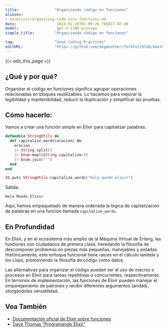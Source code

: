 ```yaml
---
title:                "Organizando código en funciones"
aliases:
- es/elixir/organizing-code-into-functions.md
date:                  2024-01-26T01:09:26.706817-07:00
model:                 gpt-4-1106-preview
simple_title:         "Organizando código en funciones"

tag:                  "Good Coding Practices"
editURL:              "https://github.com/dogweather/forkful/blob/master/content/es/elixir/organizing-code-into-functions.md"
---
```


{{< edit_this_page >}}

## ¿Qué y por qué?
Organizar el código en funciones significa agrupar operaciones relacionadas en bloques reutilizables. Lo hacemos para mejorar la legibilidad y mantenibilidad, reducir la duplicación y simplificar las pruebas.

## Cómo hacerlo:
Vamos a crear una función simple en Elixir para capitalizar palabras:

```elixir
defmodule StringUtils do
  def capitalize_words(oracion) do
    oracion
    |> String.split()
    |> Enum.map(&String.capitalize/1)
    |> Enum.join(" ")
  end
end

IO.puts StringUtils.capitalize_words("hola mundo elixir")
```
Salida:
```
Hola Mundo Elixir
```
Aquí, hemos empaquetado de manera ordenada la lógica de capitalización de palabras en una función llamada `capitalize_words`.

## En Profundidad
En Elixir, y en el ecosistema más amplio de la Máquina Virtual de Erlang, las funciones son ciudadanos de primera clase, heredando la filosofía de descomponer problemas en piezas más pequeñas, manejables y aisladas. Históricamente, este enfoque funcional tiene raíces en el cálculo lambda y los Lisps, promoviendo la filosofía de código como datos.

Las alternativas para organizar el código pueden ser el uso de macros o procesos en Elixir para tareas repetitivas o concurrentes, respectivamente. En términos de implementación, las funciones de Elixir pueden manejar el emparejamiento de patrones y recibir diferentes argumentos (aridad), otorgándoles versatilidad.

## Vea También
- [Documentación oficial de Elixir sobre funciones](https://hexdocs.pm/elixir/Kernel.html#functions)
- [Dave Thomas "Programando Elixir"](https://pragprog.com/titles/elixir16/programming-elixir-1-6/)
